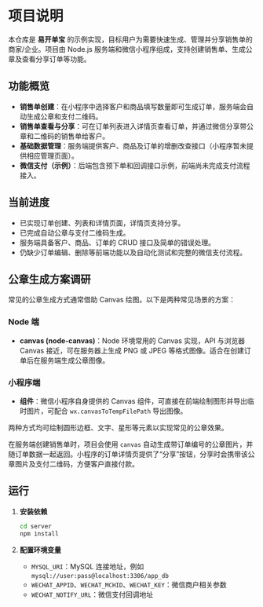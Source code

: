 # 项目说明

本仓库是 **易开单宝** 的示例实现，目标用户为需要快速生成、管理并分享销售单的商家/企业。项目由 Node.js 服务端和微信小程序组成，支持创建销售单、生成公章及查看分享订单等功能。

## 功能概览

- **销售单创建**：在小程序中选择客户和商品填写数量即可生成订单，服务端会自动生成公章和支付二维码。
- **销售单查看与分享**：可在订单列表进入详情页查看订单，并通过微信分享带公章和二维码的销售单给客户。
- **基础数据管理**：服务端提供客户、商品及订单的增删改查接口（小程序暂未提供相应管理页面）。
- **微信支付（示例）**：后端包含预下单和回调接口示例，前端尚未完成支付流程接入。

## 当前进度

- 已实现订单创建、列表和详情页面，详情页支持分享。
- 已完成自动公章与支付二维码生成。
- 服务端具备客户、商品、订单的 CRUD 接口及简单的错误处理。
- 仍缺少订单编辑、删除等前端功能以及自动化测试和完整的微信支付流程。

## 公章生成方案调研

常见的公章生成方式通常借助 Canvas 绘图。以下是两种常见场景的方案：

### Node 端
- **canvas (node-canvas)**：Node 环境常用的 Canvas 实现，API 与浏览器 Canvas 接近，可在服务器上生成 PNG 或 JPEG 等格式图像。适合在创建订单后在服务端生成公章图像。

### 小程序端
- **<canvas> 组件**：微信小程序自身提供的 Canvas 组件，可直接在前端绘制图形并导出临时图片，可配合 `wx.canvasToTempFilePath` 导出图像。

两种方式均可绘制圆形边框、文字、星形等元素以实现常见的公章效果。

在服务端创建销售单时，项目会使用 `canvas` 自动生成带订单编号的公章图片，并随订单数据一起返回。小程序的订单详情页提供了“分享”按钮，分享时会携带该公章图片及支付二维码，方便客户直接付款。

## 运行

1. **安装依赖**
   ```bash
   cd server
   npm install
   ```

2. **配置环境变量**
   - `MYSQL_URI`：MySQL 连接地址，例如 `mysql://user:pass@localhost:3306/app_db`
   - `WECHAT_APPID`、`WECHAT_MCHID`、`WECHAT_KEY`：微信商户相关参数
   - `WECHAT_NOTIFY_URL`：微信支付回调地址